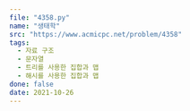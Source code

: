 ```yaml
---
file: "4358.py"
name: "생태학"
src: "https://www.acmicpc.net/problem/4358"
tags:
  - 자료 구조
  - 문자열
  - 트리를 사용한 집합과 맵
  - 해시를 사용한 집합과 맵
done: false
date: 2021-10-26
---
```

